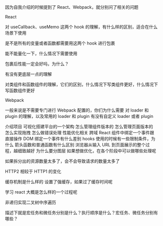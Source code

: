 因为自我介绍的时候提到了 React、Webpack，就分别问了相关的问题


React


对 useCallback、useMemo 这两个 hook 的理解，有什么样的区别，适合在什么场景下使用


是不是所有的变量或者函数都需要用这两个 hook 进行包裹

能不能量化一下，什么情况下需要使用



包裹后性能一定会好吗，为什么？


有没有更底层一点的理解




对类组件和函数组件的理解，它们的区别，什么情况下写类组件更好，什么情况下写函数组件更好




Webpack

一般来说是不需要专门进行 Webpack 配置的，你们为什么需要
对 loader 和 plugin 的理解，以及常用的 loader 和 plugin
有没有自定义 loader 或者 plugin

介绍项目
可视化搭建平台的一个架构
怎么管理组件版本的
怎么管理页面版本的
怎么实现拖拽
怎么做错误处理
性能优化相关
跨域
React 组件中绑定一个事件跟直接操作 DOM 绑定一个事件有什么差别
hooks 使用的时候有一些限制条件，为什么
箭头函数和普通函数有什么区别
浏览器从输入 URL 到页面展示的整个过程，越细致越好 为什么要分图层
如果想做优化，在各个阶段中可以做哪些处理呢

如果拆分出的资源数量太多了，会不会导致请求的数量太多了

HTTP2 相较于 HTTP1 的变化

缓存机制是什么样的
设置了强缓存，如果过了缓存时间呢

学习 react 大概是怎么样的一个过程呢

非递归实现二叉树中序遍历

描述下就是宏任务和微任务分别是什么？执行顺序是什么？宏任务、微任务分别有哪些？


